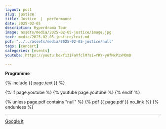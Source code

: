 ```yaml
---
layout: post
slug: justice
title: Justice  |  performance
date: 2025-02-05
description: Hyperdrama Tour
image: assets/media/2025-02-05-justice/image.jpg
text: media/2025-02-05-justice/text.md
pdf: "../../assets/media/2025-02-05-justice/null"
tags: [concert]
categories: [events]
youtube: https://youtu.be/f13IFaVfclM?si=YRY-yHfMxP1xMOmD

---
```


**Programme** 

{% include  {{ page.text }} %}



{% if page.youtube %}
  {% youtube page.youtube %}
{% endif %}

{% unless page.pdf contains "null" %}
  {% pdf {{ page.pdf }} no_link %}
{% endunless %}

---

<div>
    <p style="text-align: left;"> <a href="https://www.google.com/search?q=Justice+performance+Hyperdrama+Tour+2025-02-05" target="_blank">Google it</a> </p>
</div>

